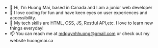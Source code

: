 - 👋 Hi, I’m Huong Mai, based in Canada and I am a junior web developer
- 👀 I love coding for fun and have keen eyes on user experiences and accessibility. 
- 🌱 My tech skills are HTML, CSS, JS, Restful API,etc. I love to learn new things everyday! 
- 📫 You can reach me at mdquynhhuong@gmail.com or check out my website huongmai.ca 

<!---
mdquynhhuong/mdquynhhuong is a ✨ special ✨ repository because its `README.md` (this file) appears on your GitHub profile.
You can click the Preview link to take a look at your changes.
--->
